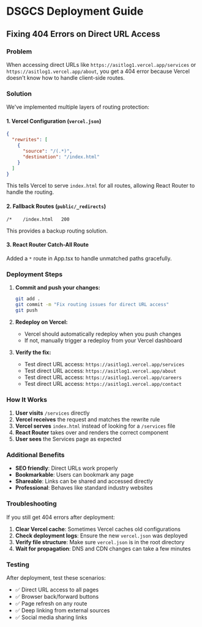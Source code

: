 # DSGCS Deployment Guide

## Fixing 404 Errors on Direct URL Access

### Problem

When accessing direct URLs like `https://asitlog1.vercel.app/services` or `https://asitlog1.vercel.app/about`, you get a 404 error because Vercel doesn't know how to handle client-side routes.

### Solution

We've implemented multiple layers of routing protection:

#### 1. Vercel Configuration (`vercel.json`)

```json
{
  "rewrites": [
    {
      "source": "/(.*)",
      "destination": "/index.html"
    }
  ]
}
```

This tells Vercel to serve `index.html` for all routes, allowing React Router to handle the routing.

#### 2. Fallback Routes (`public/_redirects`)

```
/*    /index.html   200
```

This provides a backup routing solution.

#### 3. React Router Catch-All Route

Added a `*` route in App.tsx to handle unmatched paths gracefully.

### Deployment Steps

1. **Commit and push your changes:**

   ```bash
   git add .
   git commit -m "Fix routing issues for direct URL access"
   git push
   ```

2. **Redeploy on Vercel:**

   - Vercel should automatically redeploy when you push changes
   - If not, manually trigger a redeploy from your Vercel dashboard

3. **Verify the fix:**
   - Test direct URL access: `https://asitlog1.vercel.app/services`
   - Test direct URL access: `https://asitlog1.vercel.app/about`
   - Test direct URL access: `https://asitlog1.vercel.app/careers`
   - Test direct URL access: `https://asitlog1.vercel.app/contact`

### How It Works

1. **User visits** `/services` directly
2. **Vercel receives** the request and matches the rewrite rule
3. **Vercel serves** `index.html` instead of looking for a `/services` file
4. **React Router** takes over and renders the correct component
5. **User sees** the Services page as expected

### Additional Benefits

- **SEO friendly**: Direct URLs work properly
- **Bookmarkable**: Users can bookmark any page
- **Shareable**: Links can be shared and accessed directly
- **Professional**: Behaves like standard industry websites

### Troubleshooting

If you still get 404 errors after deployment:

1. **Clear Vercel cache**: Sometimes Vercel caches old configurations
2. **Check deployment logs**: Ensure the new `vercel.json` was deployed
3. **Verify file structure**: Make sure `vercel.json` is in the root directory
4. **Wait for propagation**: DNS and CDN changes can take a few minutes

### Testing

After deployment, test these scenarios:

- ✅ Direct URL access to all pages
- ✅ Browser back/forward buttons
- ✅ Page refresh on any route
- ✅ Deep linking from external sources
- ✅ Social media sharing links
